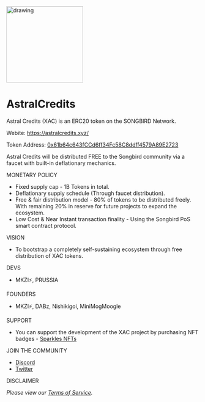<img src="https://github.com/HelloMokuzai/AstralCredits/main/static/images/AstralCredits-XAC.png" alt="drawing" width="200" height="200"/>

# AstralCredits

Astral Credits (XAC) is an ERC20 token on the SONGBIRD Network.

Webite: https://astralcredits.xyz/

Token Address: [0x61b64c643fCCd6ff34Fc58C8ddff4579A89E2723](https://songbird-explorer.flare.network/token/0x61b64c643fCCd6ff34Fc58C8ddff4579A89E2723/token-transfers)

Astral Credits will be distributed FREE to the Songbird community via a faucet with built-in deflationary mechanics.

MONETARY POLICY 
- Fixed supply cap - 1B Tokens in total.
- Deflationary supply schedule (Through faucet distribution).
- Free & fair distribution model - 80% of tokens to be distributed freely. With remaining 20% in reserve for future projects to expand the ecosystem.
- Low Cost & Near Instant transaction finality - Using the Songbird PoS smart contract protocol.

VISION
- To bootstrap a completely self-sustaining ecosystem through free distribution of XAC tokens.

DEVS
- MKZI⚡, PRUSSIA

FOUNDERS
- MKZI⚡, DABz, Nishikigoi, MiniMogMoogle

SUPPORT
- You can support the development of the XAC project by purchasing NFT badges - [Sparkles NFTs](https://sparklesnft.com/collection/astralcredits/) 

JOIN THE COMMUNITY
- [Discord](https://discord.gg/AJd4YDZSqD)
- [Twitter](https://twitter.com/AstralCredits)

DISCLAIMER

_Please view our [Terms of Service](https://github.com/HelloMokuzai/AstralCredits/blob/main/docs/Terms-of-Service.pdf)._
